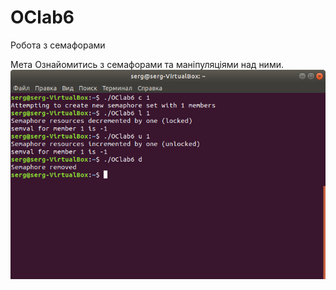 # OClab6
Робота з семафорами

Мета Ознайомитись з семафорами та маніпуляціями над ними.
![alt text](https://github.com/SergiyMaltsev/OClab6/blob/master/laba6.png)

